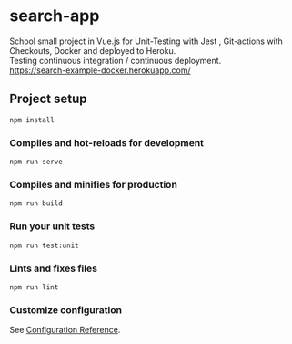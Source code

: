 # search-app
School small project in Vue.js for Unit-Testing with Jest , Git-actions with Checkouts, Docker and deployed to Heroku. <br>
Testing continuous integration / continuous deployment. <br>
https://search-example-docker.herokuapp.com/
## Project setup
```
npm install
```

### Compiles and hot-reloads for development
```
npm run serve
```

### Compiles and minifies for production
```
npm run build
```

### Run your unit tests
```
npm run test:unit
```

### Lints and fixes files
```
npm run lint
```

### Customize configuration
See [Configuration Reference](https://cli.vuejs.org/config/).
